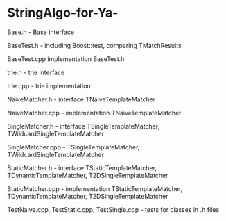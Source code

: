 # StringAlgo-for-Ya-
Base.h - Base interface

BaseTest.h - including Boost::test, comparing TMatchResults

BaseTest.cpp implementation BaseTest.h

trie.h - trie interface

trie.cpp - trie implementation

NaiveMatcher.h - interface TNaiveTemplateMatcher

NaiveMatcher.cpp - implementation TNaiveTemplateMatcher

SingleMatcher.h - interface TSingleTemplateMatcher, TWildcardSingleTemplateMatcher

SingleMatcher.cpp -  TSingleTemplateMatcher, TWildcardSingleTemplateMatcher

StaticMatcher.h - interface TStaticTemplateMatcher, TDynamicTemplateMatcher, T2DSingleTemplateMatcher 

StaticMatcher.cpp - implementation TStaticTemplateMatcher, TDynamicTemplateMatcher, T2DSingleTemplateMatcher 


TestNaive.cpp, TestStatic.cpp, TestSingle.cpp - tests for classes in .h files
